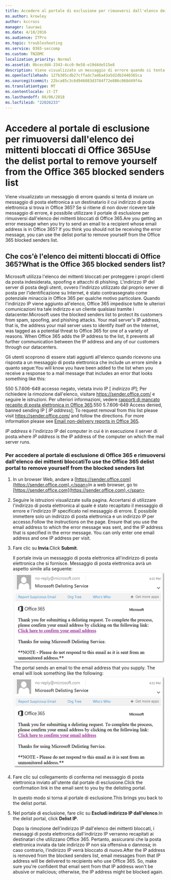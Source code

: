 ```yaml
---
title: Accedere al portale di esclusione per rimuoversi dall'elenco dei mittenti bloccati di Office 365
ms.author: krowley
author: kccross
manager: laurawi
ms.date: 4/18/2016
ms.audience: ITPro
ms.topic: troubleshooting
ms.service: O365-seccomp
ms.custom: TN2DMC
localization_priority: Normal
ms.assetid: 0bcecdd4-3343-4cc0-9e58-e19d4de515e8
description: Viene visualizzato un messaggio di errore quando si tenta di inviare un messaggio di posta elettronica a un destinatario il cui indirizzo di posta elettronica si trova in Office 365? Se si ritiene di non dover ricevere tale messaggio di errore, è possibile utilizzare il portale di esclusione per rimuoversi dall'elenco dei mittenti bloccati di Office 365.
ms.openlocfilehash: 127b305cdb27cffadc7ad6a43a5d2db2440365ca
ms.sourcegitcommit: 22bca85c3c6d946083d3784f72e886c068d49f4a
ms.translationtype: MT
ms.contentlocale: it-IT
ms.lasthandoff: 08/06/2018
ms.locfileid: "22026233"
---
```

# <a name="use-the-delist-portal-to-remove-yourself-from-the-office-365-blocked-senders-list"></a><span data-ttu-id="613cd-104">Accedere al portale di esclusione per rimuoversi dall'elenco dei mittenti bloccati di Office 365</span><span class="sxs-lookup"><span data-stu-id="613cd-104">Use the delist portal to remove yourself from the Office 365 blocked senders list</span></span>

<span data-ttu-id="613cd-p102">Viene visualizzato un messaggio di errore quando si tenta di inviare un messaggio di posta elettronica a un destinatario il cui indirizzo di posta elettronica si trova in Office 365? Se si ritiene di non dover ricevere tale messaggio di errore, è possibile utilizzare il portale di esclusione per rimuoversi dall'elenco dei mittenti bloccati di Office 365.</span><span class="sxs-lookup"><span data-stu-id="613cd-p102">Are you getting an error message when you try to send an email to a recipient whose email address is in Office 365? If you think you should not be receiving the error message, you can use the delist portal to remove yourself from the Office 365 blocked senders list.</span></span>
  
## <a name="what-is-the-office-365-blocked-senders-list"></a><span data-ttu-id="613cd-107">Che cos'è l'elenco dei mittenti bloccati di Office 365?</span><span class="sxs-lookup"><span data-stu-id="613cd-107">What is the Office 365 blocked senders list?</span></span>

<span data-ttu-id="613cd-p103">Microsoft utilizza l'elenco dei mittenti bloccati per proteggere i propri clienti da posta indesiderata, spoofing e attacchi di phishing. L'indirizzo IP del server di posta degli utenti, ovvero l'indirizzo utilizzato dal proprio server di posta per l'identificazione su Internet, è stato contrassegnato come potenziale minaccia in Office 365 per qualche motivo particolare. Quando l'indirizzo IP viene aggiunto all'elenco, Office 365 impedisce tutte le ulteriori comunicazioni tra tale indirizzo e un cliente qualsiasi tramite i datacenter.</span><span class="sxs-lookup"><span data-stu-id="613cd-p103">Microsoft uses the blocked senders list to protect its customers from spam, spoofing, and phishing attacks. Your mail server's IP address, that is, the address your mail server uses to identify itself on the Internet, was tagged as a potential threat to Office 365 for one of a variety of reasons. When Office 365 adds the IP address to the list, it prevents all further communication between the IP address and any of our customers through our datacenters.</span></span>
  
<span data-ttu-id="613cd-111">Gli utenti scoprono di essere stati aggiunti all'elenco quando ricevono una risposta a un messaggio di posta elettronica che include un errore simile a quanto segue:</span><span class="sxs-lookup"><span data-stu-id="613cd-111">You will know you have been added to the list when you receive a response to a mail message that includes an error that looks something like this:</span></span>
  
<span data-ttu-id="613cd-p104">550 5.7.606-649 accesso negato, vietata invio IP [ _indirizzo IP_]; Per richiedere la rimozione dall'elenco, visitare https://sender.office.com/ e seguire le istruzioni. Per ulteriori informazioni, vedere [rapporti di mancato recapito di posta elettronica in Office 365](http://go.microsoft.com/fwlink/?LinkID=526653).</span><span class="sxs-lookup"><span data-stu-id="613cd-p104">550 5.7.606-649 Access denied, banned sending IP [ _IP address_]; To request removal from this list please visit https://sender.office.com/ and follow the directions. For more information please see [Email non-delivery reports in Office 365](http://go.microsoft.com/fwlink/?LinkID=526653).</span></span>
  
<span data-ttu-id="613cd-114">_IP address_ è l'indirizzo IP del computer in cui è in esecuzione il server di posta.</span><span class="sxs-lookup"><span data-stu-id="613cd-114">where  _IP address_ is the IP address of the computer on which the mail server runs.</span></span> 
  
### <a name="to-use-the-office-365-delist-portal-to-remove-yourself-from-the-blocked-senders-list"></a><span data-ttu-id="613cd-115">Per accedere al portale di esclusione di Office 365 e rimuoversi dall'elenco dei mittenti bloccati</span><span class="sxs-lookup"><span data-stu-id="613cd-115">To use the Office 365 delist portal to remove yourself from the blocked senders list</span></span>

1. <span data-ttu-id="613cd-116">In un browser Web, andare a [https://sender.office.com](https://sender.office.com).</span><span class="sxs-lookup"><span data-stu-id="613cd-116">In a web browser, go to [https://sender.office.com](https://sender.office.com).</span></span>
    
2. <span data-ttu-id="613cd-p105">Seguire le istruzioni visualizzate sulla pagina. Accertarsi di utilizzare l'indirizzo di posta elettronica al quale è stato recapitato il messaggio di errore e l'indirizzo IP specificato nel messaggio di errore. È possibile immettere solo un indirizzo di posta elettronica e un indirizzo IP per accesso.</span><span class="sxs-lookup"><span data-stu-id="613cd-p105">Follow the instructions on the page. Ensure that you use the email address to which the error message was sent, and the IP address that is specified in the error message. You can only enter one email address and one IP address per visit.</span></span>
    
3. <span data-ttu-id="613cd-120">Fare clic su **Invia**.</span><span class="sxs-lookup"><span data-stu-id="613cd-120">Click **Submit**.</span></span>
    
    <span data-ttu-id="613cd-p106">Il portale invia un messaggio di posta elettronica all'indirizzo di posta elettronica che si fornisce. Messaggio di posta elettronica avrà un aspetto simile alla seguente: ![cattura di schermata del messaggio di posta elettronica ricevuto quando si invia una richiesta tramite il portale delist](media/bf13e4f7-f68c-4e46-baa7-b6ab4cfc13f3.png)</span><span class="sxs-lookup"><span data-stu-id="613cd-p106">The portal sends an email to the email address that you supply. The email will look something like the following:  ![Screenshot of email received when you submit a request through the delist portal](media/bf13e4f7-f68c-4e46-baa7-b6ab4cfc13f3.png)</span></span>
  
4. <span data-ttu-id="613cd-123">Fare clic sul collegamento di conferma nel messaggio di posta elettronica inviato all'utente dal portale di esclusione.</span><span class="sxs-lookup"><span data-stu-id="613cd-123">Click the confirmation link in the email sent to you by the delisting portal.</span></span>
    
    <span data-ttu-id="613cd-124">In questo modo si torna al portale di esclusione.</span><span class="sxs-lookup"><span data-stu-id="613cd-124">This brings you back to the delist portal.</span></span>
    
5. <span data-ttu-id="613cd-125">Nel portale di esclusione, fare clic su **Escludi indirizzo IP dall'elenco**.</span><span class="sxs-lookup"><span data-stu-id="613cd-125">In the delist portal, click **Delist IP**.</span></span>
    
    <span data-ttu-id="613cd-p107">Dopo la rimozione dell'indirizzo IP dall'elenco dei mittenti bloccati, i messaggi di posta elettronica dall'indirizzo IP verranno recapitati ai destinatari che utilizzano Office 365. Pertanto, assicurarsi che la posta elettronica inviata da tale indirizzo IP non sia offensiva o dannosa; in caso contrario, l'indirizzo IP verrà bloccato di nuovo.</span><span class="sxs-lookup"><span data-stu-id="613cd-p107">After the IP address is removed from the blocked senders list, email messages from that IP address will be delivered to recipients who use Office 365. So, make sure you're confident that email sent from that IP address won't be abusive or malicious; otherwise, the IP address might be blocked again.</span></span>
    

